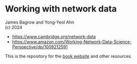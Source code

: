 # Working with network data
James Bagrow and Yong-Yeol Ahn  
(c) 2024

- https://www.cambridge.org/network-data
- https://www.amazon.com/Working-Network-Data-Science-Perspective/dp/1009212591


This is the repository for the [book website](https://cambridgeuniversitypress.github.io/WorkingWithNetworkData/) and other resources.
